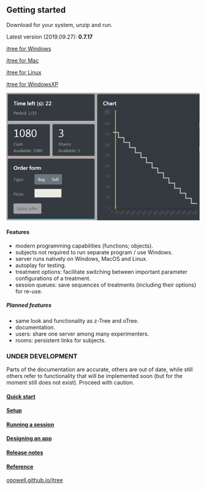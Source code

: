 ## Getting started
Download for your system, unzip and run.

Latest version (2019.09.27): **0.7.17**

<a href='https://github.com/opowell/jtree/releases/latest/download/jtree-0.7.17-win.zip'>jtree for Windows</a>

<a href='https://github.com/opowell/jtree/releases/latest/download/jtree-0.7.17-macos.zip'>jtree for Mac</a>

<a href='https://github.com/opowell/jtree/releases/latest/download/jtree-0.7.17-linux.zip'>jtree for Linux</a>

<a href='https://github.com/opowell/jtree/releases/latest/download/jtree-0.7.17-winxp.zip'>jtree for WindowsXP</a>

![](double-auction.png)

#### Features
- modern programming capabilities (functions; objects).
- subjects not required to run separate program / use Windows.
- server runs natively on Windows, MacOS and Linux.
- autoplay for testing.
- treatment options: facilitate switching between important parameter configurations of a treatment.
- session queues: save sequences of treatments (including their options) for re-use.

##### Planned features
- same look and functionality as z-Tree and oTree.
- documentation.
- users: share one server among many experimenters.
- rooms: persistent links for subjects.

### UNDER DEVELOPMENT
Parts of the documentation are accurate, others are out of date, while still others refer to functionality that will be implemented soon (but for the moment still does not exist). Proceed with caution.

#### <a href='https://opowell.github.io/jtree/reference/tutorial-1-quick-start.html'>Quick start</a>

#### <a href='https://opowell.github.io/jtree/reference/tutorial-2-setup.html'>Setup</a>

#### <a href='https://opowell.github.io/jtree/reference/tutorial-3-running-a-session.html'>Running a session</a>

#### <a href='https://opowell.github.io/jtree/reference/tutorial-4-designing-an-app.html'>Designing an app</a>

#### <a href='https://opowell.github.io/jtree/reference/tutorial-7-release-notes.html'>Release notes</a>

#### <a href='https://opowell.github.io/jtree/reference/index.html'>Reference</a>

<a href='https://opowell.github.io/jtree'>opowell.github.io/jtree</a>
